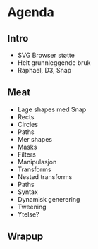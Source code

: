 # Agenda

## Intro
 - SVG Browser støtte
 - Helt grunnleggende bruk
 - Raphael, D3, Snap

## Meat
 - Lage shapes med Snap
  - Rects
  - Circles
  - Paths
 - Mer shapes
  - Masks
  - Filters
 - Manipulasjon
  - Transforms
  - Nested transforms
 - Paths
  - Syntax
  - Dynamisk generering
  - Tweening
 - Ytelse?

## Wrapup